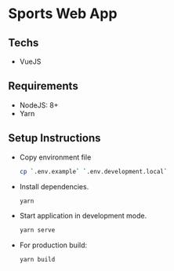 # Sports Web App

## Techs

* VueJS

## Requirements

* NodeJS: 8+
* Yarn

## Setup Instructions

* Copy environment file

  ```bash
  cp `.env.example` `.env.development.local`
  ```

* Install dependencies.

  ```bash
  yarn
  ```

* Start application in development mode.

  ```bash
  yarn serve
  ```

* For production build:

  ```bash
  yarn build
  ```
